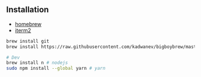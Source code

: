 ## Installation

- [homebrew](https://brew.sh/)
- [iterm2](https://iterm2.com/index.html)

```bash
brew install git
brew install https://raw.githubusercontent.com/kadwanev/bigboybrew/master/Library/Formula/sshpass.rb

# Dev
brew install n # nodejs
sudo npm install --global yarn # yarn
```
